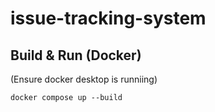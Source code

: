 # issue-tracking-system


## Build & Run (Docker)

(Ensure docker desktop is runniing)

`docker compose up --build`